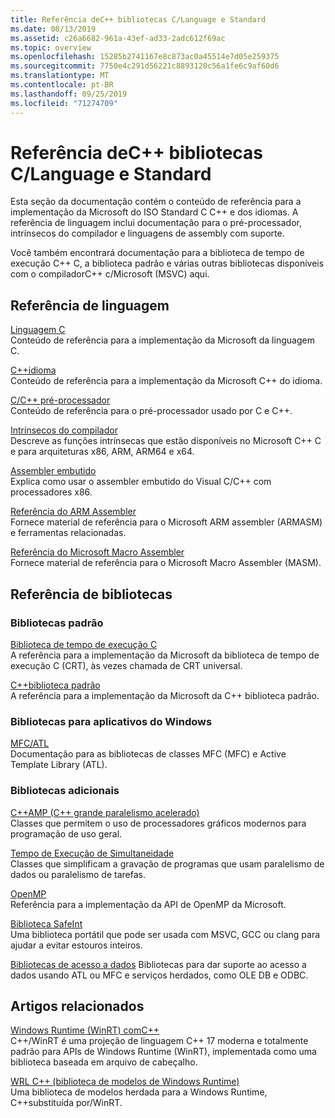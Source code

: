 ```yaml
---
title: Referência deC++ bibliotecas C/Language e Standard
ms.date: 08/13/2019
ms.assetid: c26a6682-961a-43ef-ad33-2adc612f69ac
ms.topic: overview
ms.openlocfilehash: 15285b2741167e8c873ac0a45514e7d05e259375
ms.sourcegitcommit: 7750e4c291d56221c8893120c56a1fe6c9af60d6
ms.translationtype: MT
ms.contentlocale: pt-BR
ms.lasthandoff: 09/25/2019
ms.locfileid: "71274709"
---
```

# <a name="cc-language-and-standard-libraries-reference"></a>Referência deC++ bibliotecas C/Language e Standard

Esta seção da documentação contém o conteúdo de referência para a implementação da Microsoft do ISO Standard C C++ e dos idiomas. A referência de linguagem inclui documentação para o pré-processador, intrínsecos do compilador e linguagens de assembly com suporte.

Você também encontrará documentação para a biblioteca de tempo de execução C++ C, a biblioteca padrão e várias outras bibliotecas disponíveis com o compiladorC++ c/Microsoft (MSVC) aqui.

## <a name="language-reference"></a>Referência de linguagem

[Linguagem C](../c-language/c-language-reference.md)\
Conteúdo de referência para a implementação da Microsoft da linguagem C.

[C++idioma](../cpp/cpp-language-reference.md)\
Conteúdo de referência para a implementação da Microsoft C++ do idioma.

[C/C++ pré-processador](../preprocessor/c-cpp-preprocessor-reference.md)\
Conteúdo de referência para o pré-processador usado por C e C++.

[Intrínsecos do compilador](../intrinsics/compiler-intrinsics.md)\
Descreve as funções intrínsecas que estão disponíveis no Microsoft C++ C e para arquiteturas x86, ARM, ARM64 e x64.

[Assembler embutido](../assembler/inline/inline-assembler.md)\
Explica como usar o assembler embutido do Visual C/C++ com processadores x86.

[Referência do ARM Assembler](../assembler/arm/arm-assembler-reference.md)\
Fornece material de referência para o Microsoft ARM assembler (ARMASM) e ferramentas relacionadas.

[Referência do Microsoft Macro Assembler](../assembler/masm/microsoft-macro-assembler-reference.md)\
Fornece material de referência para o Microsoft Macro Assembler (MASM).

## <a name="libraries-reference"></a>Referência de bibliotecas

### <a name="standard-libraries"></a>Bibliotecas padrão

[Biblioteca de tempo de execução C](../c-runtime-library/c-run-time-library-reference.md)\
A referência para a implementação da Microsoft da biblioteca de tempo de execução C (CRT), às vezes chamada de CRT universal.

[C++biblioteca padrão](../standard-library/cpp-standard-library-reference.md)\
A referência para a implementação da Microsoft da C++ biblioteca padrão.

### <a name="libraries-for-windows-applications"></a>Bibliotecas para aplicativos do Windows

[MFC/ATL](../mfc/mfc-and-atl.md)\
Documentação para as bibliotecas de classes MFC (MFC) e Active Template Library (ATL).

### <a name="additional-libraries"></a>Bibliotecas adicionais

[C++AMP (C++ grande paralelismo acelerado)](../parallel/amp/cpp-amp-cpp-accelerated-massive-parallelism.md)\
Classes que permitem o uso de processadores gráficos modernos para programação de uso geral.

[Tempo de Execução de Simultaneidade](../parallel/concrt/concurrency-runtime.md)\
Classes que simplificam a gravação de programas que usam paralelismo de dados ou paralelismo de tarefas.

[OpenMP](../parallel/openmp/openmp-in-visual-cpp.md)\
Referência para a implementação da API de OpenMP da Microsoft.

[Biblioteca SafeInt](../safeint/safeint-library.md)\
Uma biblioteca portátil que pode ser usada com MSVC, GCC ou clang para ajudar a evitar estouros inteiros.

[Bibliotecas de acesso a dados](../data/data-access-in-cpp.md) Bibliotecas para dar suporte ao acesso a dados usando ATL ou MFC e serviços herdados, como OLE DB e ODBC.

## <a name="related-articles"></a>Artigos relacionados

[Windows Runtime (WinRT) comC++](/windows/uwp/cpp-and-winrt-apis/index)\
C++/WinRT é uma projeção de linguagem C++ 17 moderna e totalmente padrão para APIs de Windows Runtime (WinRT), implementada como uma biblioteca baseada em arquivo de cabeçalho.

[WRL C++ (biblioteca de modelos de Windows Runtime)](../cppcx/wrl/windows-runtime-cpp-template-library-wrl.md)\
Uma biblioteca de modelos herdada para a Windows Runtime, C++substituída por/WinRT.
